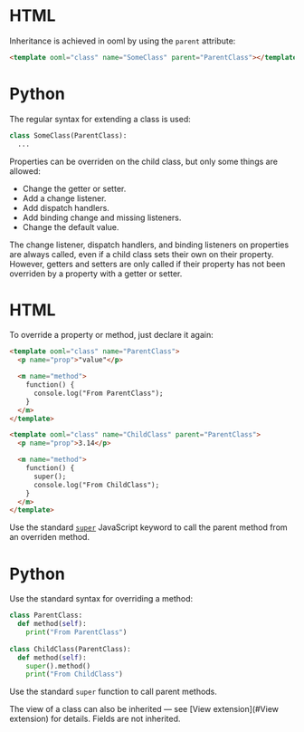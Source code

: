 <!-- start tabbed sections -->

# HTML

Inheritance is achieved in ooml by using the `parent` attribute:

```html
<template ooml="class" name="SomeClass" parent="ParentClass"></template>
```

# Python

The regular syntax for extending a class is used: 

```python
class SomeClass(ParentClass):
  ...
```

<!-- end tabbed sections -->

Properties can be overriden on the child class, but only some things are allowed:

- Change the getter or setter.
- Add a change listener.
- Add dispatch handlers.
- Add binding change and missing listeners.
- Change the default value.

The change listener, dispatch handlers, and binding listeners on properties are always called, even if a child class sets their own on their property.
However, getters and setters are only called if their property has not been overriden by a property with a getter or setter.

<!-- start tabbed sections -->

# HTML

To override a property or method, just declare it again:

```html
<template ooml="class" name="ParentClass">
  <p name="prop">"value"</p>

  <m name="method">
    function() {
      console.log("From ParentClass");
    }
  </m>
</template>

<template ooml="class" name="ChildClass" parent="ParentClass">
  <p name="prop">3.14</p>

  <m name="method">
    function() {
      super();
      console.log("From ChildClass");
    }
  </m>
</template>
```

Use the standard [`super`](https://developer.mozilla.org/docs/Web/JavaScript/Reference/Operators/super) JavaScript keyword to call the parent method from an overriden method.

# Python

Use the standard syntax for overriding a method:

```python
class ParentClass:
  def method(self):
    print("From ParentClass")
    
class ChildClass(ParentClass):
  def method(self):
    super().method()
    print("From ChildClass")
```

Use the standard `super` function to call parent methods.

<!-- end tabbed sections -->

The view of a class can also be inherited — see [View extension](#View extension) for details. Fields are not inherited.
